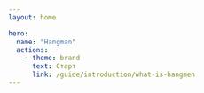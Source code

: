 ```yaml
---
layout: home

hero:
  name: "Hangman"
  actions:
    - theme: brand
      text: Старт
      link: /guide/introduction/what-is-hangmen
---
```

